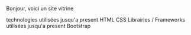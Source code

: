 Bonjour, voici un site vitrine 

technologies utilisées jusqu'a present
    HTML
    CSS
Librairies / Frameworks utilisées jusqu'a present
    Bootstrap




